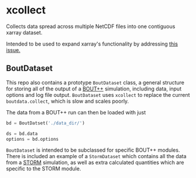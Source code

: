 # xcollect

Collects data spread across multiple NetCDF files into one contiguous
xarray dataset.

Intended to be used to expand xarray's functionality by addressing
[this issue.](https://github.com/pydata/xarray/issues/2159)


## BoutDataset

This repo also contains a prototype `BoutDataset` class, a general
structure for storing all of the output of a
[BOUT++](https://boutproject.github.io/) simulation, including data,
input options and log file output. `BoutDataset` uses `xcollect` to
replace the current `boutdata.collect`, which is slow and scales poorly.

The data from a BOUT++ run can then be loaded with just

```python
bd = BoutDatset('./data_dir/')

ds = bd.data
options = bd.options
```

`BoutDataset` is intended to be subclassed for specific BOUT++ modules.
There is included an example of a `StormDataset` which
contains all the data from a [STORM](https://github.com/boutproject/STORM) simulation, as well as extra
calculated quantities which are specific to the STORM module.

